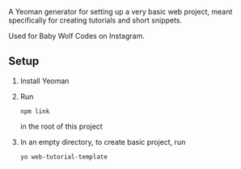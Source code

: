 A Yeoman generator for setting up a very basic web project, meant specifically
for creating tutorials and short snippets.

Used for Baby Wolf Codes on Instagram.

## Setup

1. Install Yeoman

2. Run
   ```
   npm link
   ```
   in the root of this project
   
3. In an empty directory, to create basic project, run
   ```
   yo web-tutorial-template
   ```